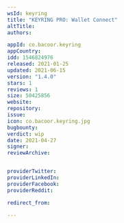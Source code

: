 ```yaml
---
wsId: keyring
title: "KEYRING PRO: Wallet Connect"
altTitle: 
authors:

appId: co.bacoor.keyring
appCountry: 
idd: 1546824976
released: 2021-01-25
updated: 2021-06-15
version: "1.4.0"
stars: 1
reviews: 1
size: 50425856
website: 
repository: 
issue: 
icon: co.bacoor.keyring.jpg
bugbounty: 
verdict: wip
date: 2021-04-27
signer: 
reviewArchive:


providerTwitter: 
providerLinkedIn: 
providerFacebook: 
providerReddit: 

redirect_from:

---
```


